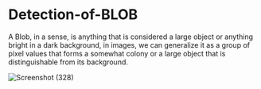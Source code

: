 # Detection-of-BLOB

A Blob, in a sense, is anything that is considered a large object or anything bright in a dark background, in images, we can generalize it as a group of pixel values that forms a somewhat colony or a large object that is distinguishable from its background.

![Screenshot (328)](https://user-images.githubusercontent.com/71555128/129575005-b93a16ab-5fe8-4a09-9794-7670e7f73e0b.png)
